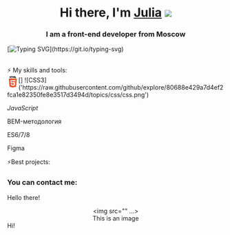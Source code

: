 <h1 align="center">Hi there, I'm <a href="https://daniilshat.ru/" target="_blank">Julia</a> 
<img src="https://github.com/blackcater/blackcater/raw/main/images/Hi.gif" height="32"/></h1>
<h3 align="center"> I am a front-end developer from Moscow</h3>


[![Typing SVG](https://readme-typing-svg.herokuapp.com?color=%2336BCF7&lines=⚡+My+skills+and+tools:)](https://git.io/typing-svg)

<br />
 ⚡ My skills and tools:
 <br />
 [<img align='left' alt='HTML5' width='26px' src='https://raw.githubusercontent.com/github/explore/80688e429a7d4ef2fca1e82350fe8e3517d3494d/topics/html/html.png' />]
 ![CSS3]('https://raw.githubusercontent.com/github/explore/80688e429a7d4ef2fca1e82350fe8e3517d3494d/topics/css/css.png') 
 
 *JavaScript*
 
 BEM-методология 
 
 ES6/7/8 
 
 Figma 
 
⚡Best projects:

### You can contact me:


Hello there!
      <center><img src="" ...></center>
      <center>This is an image</center>
Hi!


<!--
**JuliaMISH/Juliamish** is a ✨ _special_ ✨ repository because its `README.md` (this file) appears on your GitHub profile.


[][mail.ru]
[][telegrams]

[mail.ru]:juliamish@mail.ru
[telegrams]:@Mishunia
